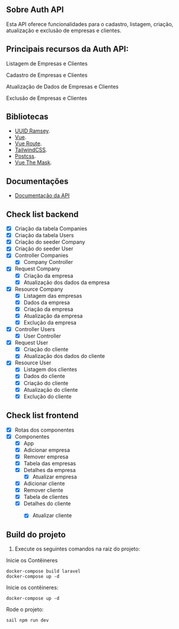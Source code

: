 ## Sobre Auth API
Esta API oferece funcionalidades para o cadastro, listagem, criação, atualização e exclusão de empresas e clientes.

## Principais recursos da Auth API:
Listagem de Empresas e Clientes

Cadastro de Empresas e Clientes

Atualização de Dados de Empresas e Clientes

Exclusão de Empresas e Clientes

## Bibliotecas
- [UUID Ramsey](https://github.com/ramsey/uuid).
- [Vue](https://vuejs.org).
- [Vue Route](https://router.vuejs.org).
- [TailwindCSS](https://tailwindcss.com).
- [Postcss](https://postcss.org).
- [Vue The Mask](https://github.com/vuejs-tips/vue-the-mask).

## Documentações
- [Documentação da API](https://documenter.getpostman.com/view/9111037/2s9YR56uYM)

## Check list backend
- [x] Criação da tabela Companies
- [x] Criação da tabela Users
- [x] Criação do seeder Company
- [x] Criação do seeder User
- [x] Controller Companies
    - [x] Company Controller
- [x] Request Company
    - [x] Criação da empresa
    - [x] Atualização dos dados da empresa
- [x] Resource Company
    - [x] Listagem das empresas
    - [x] Dados da empresa
    - [x] Criação da empresa
    - [x] Atualização da empresa
    - [x] Exclução da empresa
- [x] Controller Users
    - [x] User Controller
- [x] Request User
    - [x] Criação do cliente  
    - [x] Atualização dos dados do cliente
- [x] Resource User
    - [x] Listagem dos clientes
    - [x] Dados do cliente
    - [x] Criação do cliente
    - [x] Atualização do cliente
    - [x] Exclução do cliente

## Check list frontend
- [x] Rotas dos componentes
- [x] Componentes
    - [x] App
    - [x] Adicionar empresa
    - [x] Remover empresa
    - [x] Tabela das empresas
    - [x] Detalhes da empresa
        - [x] Atualizar empresa
    - [x] Adicionar cliente
    - [x] Remover cliente
    - [x] Tabela de clientes
    - [x] Detalhes do cliente
        - [x] Atualizar cliente


## Build do projeto
1. Execute os seguintes comandos na raiz do projeto:

Inicie os Contêineres
``` 
docker-compose build laravel
docker-compose up -d
```
    
Inicie os contêineres:
``` 
docker-compose up -d
```

Rode o projeto:
``` 
sail npm run dev
```
